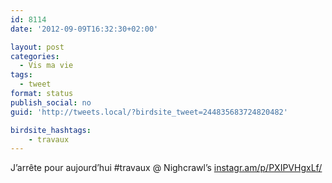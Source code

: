 ```yaml
---
id: 8114
date: '2012-09-09T16:32:30+02:00'

layout: post
categories:
  - Vis ma vie
tags:
  - tweet
format: status
publish_social: no
guid: 'http://tweets.local/?birdsite_tweet=244835683724820482'

birdsite_hashtags:
    - travaux
---
```


J’arrête pour aujourd’hui #travaux @ Nighcrawl’s [instagr.am/p/PXIPVHgxLf/](http://instagr.am/p/PXIPVHgxLf/)
